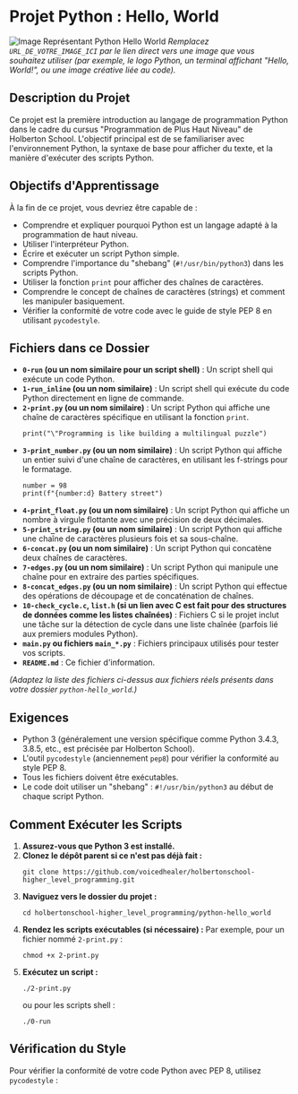 # Projet Python : Hello, World

![Image Représentant Python Hello World](URL_DE_VOTRE_IMAGE_ICI)
*Remplacez `URL_DE_VOTRE_IMAGE_ICI` par le lien direct vers une image que vous souhaitez utiliser (par exemple, le logo Python, un terminal affichant "Hello, World!", ou une image créative liée au code).*

## Description du Projet

Ce projet est la première introduction au langage de programmation Python dans le cadre du cursus "Programmation de Plus Haut Niveau" de Holberton School. L'objectif principal est de se familiariser avec l'environnement Python, la syntaxe de base pour afficher du texte, et la manière d'exécuter des scripts Python.

## Objectifs d'Apprentissage

À la fin de ce projet, vous devriez être capable de :

*   Comprendre et expliquer pourquoi Python est un langage adapté à la programmation de haut niveau.
*   Utiliser l'interpréteur Python.
*   Écrire et exécuter un script Python simple.
*   Comprendre l'importance du "shebang" (`#!/usr/bin/python3`) dans les scripts Python.
*   Utiliser la fonction `print` pour afficher des chaînes de caractères.
*   Comprendre le concept de chaînes de caractères (strings) et comment les manipuler basiquement.
*   Vérifier la conformité de votre code avec le guide de style PEP 8 en utilisant `pycodestyle`.

## Fichiers dans ce Dossier

*   **`0-run` (ou un nom similaire pour un script shell)** : Un script shell qui exécute un code Python.
*   **`1-run_inline` (ou un nom similaire)** : Un script shell qui exécute du code Python directement en ligne de commande.
*   **`2-print.py` (ou un nom similaire)** : Un script Python qui affiche une chaîne de caractères spécifique en utilisant la fonction `print`.
    ```
    print("\"Programming is like building a multilingual puzzle")
    ```
*   **`3-print_number.py` (ou un nom similaire)** : Un script Python qui affiche un entier suivi d'une chaîne de caractères, en utilisant les f-strings pour le formatage.
    ```
    number = 98
    print(f"{number:d} Battery street")
    ```
*   **`4-print_float.py` (ou un nom similaire)** : Un script Python qui affiche un nombre à virgule flottante avec une précision de deux décimales.
*   **`5-print_string.py` (ou un nom similaire)** : Un script Python qui affiche une chaîne de caractères plusieurs fois et sa sous-chaîne.
*   **`6-concat.py` (ou un nom similaire)** : Un script Python qui concatène deux chaînes de caractères.
*   **`7-edges.py` (ou un nom similaire)** : Un script Python qui manipule une chaîne pour en extraire des parties spécifiques.
*   **`8-concat_edges.py` (ou un nom similaire)** : Un script Python qui effectue des opérations de découpage et de concaténation de chaînes.
*   **`10-check_cycle.c`, `list.h` (si un lien avec C est fait pour des structures de données comme les listes chaînées)** : Fichiers C si le projet inclut une tâche sur la détection de cycle dans une liste chaînée (parfois lié aux premiers modules Python).
*   **`main.py` ou fichiers `main_*.py`** : Fichiers principaux utilisés pour tester vos scripts.
*   **`README.md`** : Ce fichier d'information.

*(Adaptez la liste des fichiers ci-dessus aux fichiers réels présents dans votre dossier `python-hello_world`.)*

## Exigences

*   Python 3 (généralement une version spécifique comme Python 3.4.3, 3.8.5, etc., est précisée par Holberton School).
*   L'outil `pycodestyle` (anciennement `pep8`) pour vérifier la conformité au style PEP 8.
*   Tous les fichiers doivent être exécutables.
*   Le code doit utiliser un "shebang" : `#!/usr/bin/python3` au début de chaque script Python.

## Comment Exécuter les Scripts

1.  **Assurez-vous que Python 3 est installé.**
2.  **Clonez le dépôt parent si ce n'est pas déjà fait :**
    ```
    git clone https://github.com/voicedhealer/holbertonschool-higher_level_programming.git
    ```
3.  **Naviguez vers le dossier du projet :**
    ```
    cd holbertonschool-higher_level_programming/python-hello_world
    ```
4.  **Rendez les scripts exécutables (si nécessaire) :**
    Par exemple, pour un fichier nommé `2-print.py` :
    ```
    chmod +x 2-print.py
    ```
5.  **Exécutez un script :**
    ```
    ./2-print.py
    ```
    ou pour les scripts shell :
    ```
    ./0-run
    ```

## Vérification du Style

Pour vérifier la conformité de votre code Python avec PEP 8, utilisez `pycodestyle` :
